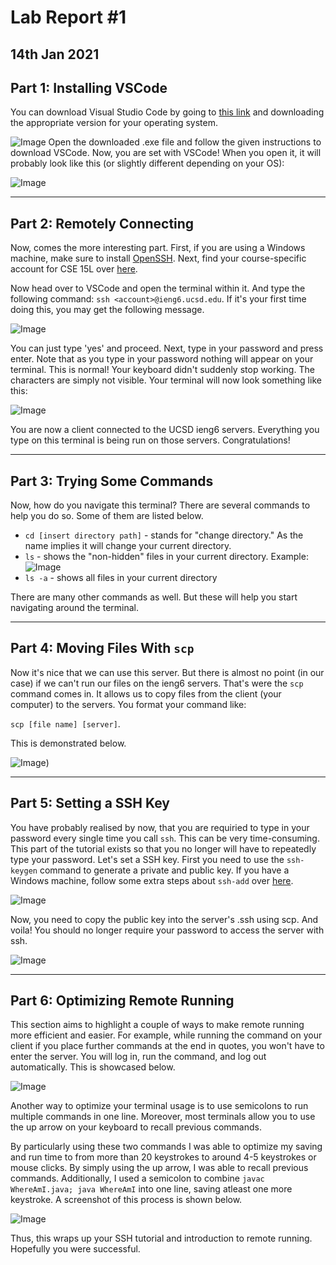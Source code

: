 # **Lab Report #1**
## 14th Jan 2021

## **Part 1: Installing VSCode**
You can download Visual Studio Code by going to [this link](https://code.visualstudio.com/download) and downloading the appropriate version for your operating system. 

![Image](VSCode_download.png)
Open the downloaded .exe file and follow the given instructions to download VSCode. Now, you are set with VSCode! When you open it, it will probably look like this (or slightly different depending on your OS): 

![Image](vscode_opening.png)

---
## **Part 2: Remotely Connecting**
Now, comes the more interesting part. First, if you are using a Windows machine, make sure to install [OpenSSH](https://docs.microsoft.com/en-us/windows-server/administration/openssh/openssh_install_firstuse). Next, find your course-specific account for CSE 15L over [here](https://sdacs.ucsd.edu/~icc/index.php). 

Now head over to VSCode and open the terminal within it. And type the following command: `ssh <account>@ieng6.ucsd.edu`. If it's your first time doing this, you may get the following message. 

![Image](first_ssh.png)

You can just type 'yes' and proceed. Next, type in your password and press enter. Note that as you type in your password nothing will appear on your terminal. This is normal! Your keyboard didn't suddenly stop working. The characters are simply not visible. Your terminal will now look something like this: 

![Image](ssh_initial_page.png)

You are now a client connected to the UCSD ieng6 servers. Everything you type on this terminal is being run on those servers. Congratulations!

---
## **Part 3: Trying Some Commands**
Now, how do you navigate this terminal? There are several commands to help you do so. Some of them are listed below. 

* `cd [insert directory path]` - stands for "change directory." As the name implies it will change your current directory. 
*  `ls` - shows the "non-hidden" files in your current directory. Example: ![Image](ex_ls.png)
* `ls -a` - shows all files in your current directory

There are many other commands as well. But these will help you start navigating around the terminal. 

---
## **Part 4: Moving Files With `scp`**
Now it's nice that we can use this server. But there is almost no point (in our case) if we can't run our files on the ieng6 servers. That's were the `scp` command comes in. It allows us to copy files from the client (your computer) to the servers. You format your command like: 

`scp [file name] [server]`. 

This is demonstrated below.

![Image](scp_ex.png))

---
## **Part 5: Setting a SSH Key**
You have probably realised by now, that you are requiried to type in your password every single time you call `ssh`. This can be very time-consuming. This part of the tutorial exists so that you no longer will have to repeatedly type your password. Let's set a SSH key. First you need to use the `ssh-keygen` command to generate a private and public key. If you have a Windows machine, follow some extra steps about `ssh-add` over [here](https://docs.microsoft.com/en-us/windows-server/administration/openssh/openssh_keymanagement#user-key-generation). 

![Image](ssh_keygen.png)

Now, you need to copy the public key into the server's .ssh using scp. And voila! You should no longer require your password to access the server with ssh. 

![Image](ssh_no_password.png)

---
## **Part 6: Optimizing Remote Running**
This section aims to highlight a couple of ways to make remote running more efficient and easier. For example, while running the command on your client if you place further commands at the end in quotes, you won't have to enter the server. You will log in, run the command, and log out automatically. This is showcased below. 

![Image](running_more_smoothly.png)

Another way to optimize your terminal usage is to use semicolons to run multiple commands in one line. Moreover, most terminals allow you to use the up arrow on your keyboard to recall previous commands. 

By particularly using these two commands I was able to optimize my saving and run time to from more than 20 keystrokes to around 4-5 keystrokes or mouse clicks. By simply using the up arrow, I was able to recall previous commands. Additionally, I used a semicolon to combine `javac WhereAmI.java; java WhereAmI` into one line, saving atleast one more keystroke. A screenshot of this process is shown below. 

![Image](keystrokes.png)

Thus, this wraps up your SSH tutorial and introduction to remote running. Hopefully you were successful. 
